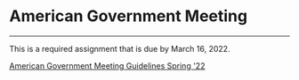 <h1>American Government Meeting</h1>
<hr>
<p>This is a required assignment that is due by March 16, 2022.</p>
<a href="https://docs.google.com/document/d/1DcKs--GOVAmj0JOrvjwTUDgLo4-PojmHTcb_7FiQ7ps/edit">American Government Meeting Guidelines Spring '22</a>
